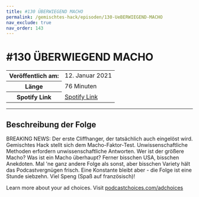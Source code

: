 ```yaml
---
title: #130 ÜBERWIEGEND MACHO
permalink: /gemischtes-hack/episoden/130-UeBERWIEGEND-MACHO
nav_exclude: true
nav_order: 143
---
```


# #130 ÜBERWIEGEND MACHO
<table class="resp-table dcf-table dcf-table-responsive dcf-table-bordered dcf-table-striped dcf-w-100%">
                    <tbody>
                        <tr>
                            <th scope="row">Veröffentlich am:</th>
                            <td data-label="Veröffentlich am:">12. Januar 2021</td>
                        </tr>
                        <tr>
                            <th scope="row">Länge </th>
                            <td data-label="Länge ">76 Minuten</td>
                        </tr><tr>
                                <th scope="row">Spotify Link</th>
                                <td data-label="Spotify Link"><a href="https://open.spotify.com/episode/1dCAf1zFVFTKDT8QPGxVM0">Spotify Link</a></td>
                            </tr></tbody>
                </table>

***

## Beschreibung der Folge

<div>
<p>BREAKING NEWS: Der erste Cliffhanger, der tatsächlich auch eingelöst wird. Gemischtes Hack stellt sich dem Macho-Faktor-Test. Unwissenschaftliche Methoden erfordern unwissenschaftliche Antworten. Wer ist der größere Macho? Was ist ein Macho überhaupt? Ferner bisschen USA, bisschen Anekdoten. Mal 'ne ganz andere Folge als sonst, aber bisschen Variety hält das Podcastvergnügen frisch. Eine Konstante bleibt aber - die Folge ist eine Stunde siebzehn. Viel Speng (Spaß auf französisch)!</p><p> </p><p>Learn more about your ad choices. Visit <a href="https://podcastchoices.com/adchoices">podcastchoices.com/adchoices</a></p>  
</div>

